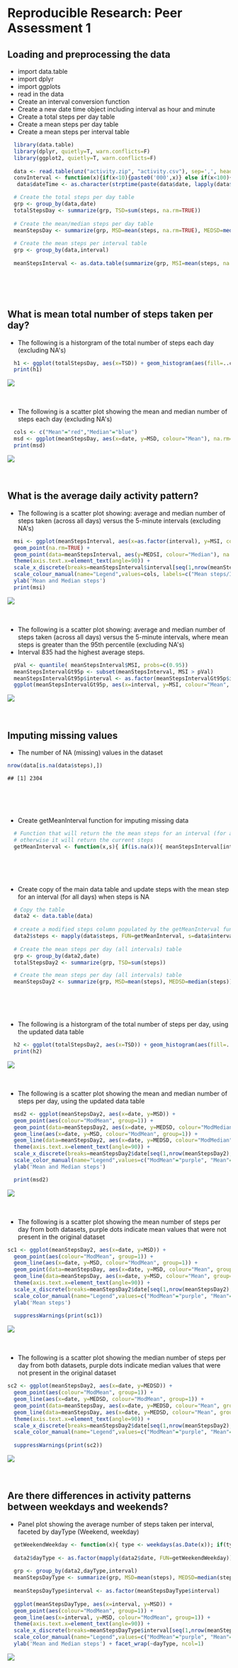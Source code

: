 # Reproducible Research: Peer Assessment 1


## Loading and preprocessing the data
* import data.table
* import dplyr
* import ggplots
* read in the data
* Create an interval conversion function
* Create a new date time object including interval as hour and minute
* Create a total steps per day table
* Create a mean steps per day table
* Create a mean steps per interval table

```r
  library(data.table)
  library(dplyr, quietly=T, warn.conflicts=F)
  library(ggplot2, quietly=T, warn.conflicts=F)
  
  data <- read.table(unz("activity.zip", "activity.csv"), sep=',', header=T)
  convInterval <- function(x){if(x<10){paste0('000',x)} else if(x<100){paste0('00',x)} else if(x<1000){paste0('0',x)} else {x} }
   data$dateTime <- as.character(strptime(paste(data$date, lapply(data$interval, convInterval),sep=' '), format="%Y-%m-%d %H%M"))

  # Create the total steps per day table
  grp <- group_by(data,date)
  totalStepsDay <- summarize(grp, TSD=sum(steps, na.rm=TRUE))
  
  # Create the mean/median steps per day table
  meanStepsDay <- summarize(grp, MSD=mean(steps, na.rm=TRUE), MEDSD=median(steps,na.rm=TRUE))
  
  # Create the mean steps per interval table
  grp <- group_by(data,interval)
  
  meanStepsInterval <- as.data.table(summarize(grp, MSI=mean(steps, na.rm=TRUE), MEDSI=median(steps,na.rm=TRUE)))
```
<br><br><br>

## What is mean total number of steps taken per day?
* The following is a historgram of the total number of steps each day (excluding NA's)

```r
  h1 <- ggplot(totalStepsDay, aes(x=TSD)) + geom_histogram(aes(fill=..count..), binwidth=1000) + xlab('Total steps per day')
  print(h1)
```

![](PA1_template_files/figure-html/unnamed-chunk-2-1.png) 
<br><br><br>

* The following is a scatter plot showing the mean and median number of steps each day (excluding NA's)

```r
  cols <- c("Mean"="red","Median"="blue")
  msd <- ggplot(meanStepsDay, aes(x=date, y=MSD, colour="Mean"), na.rm=TRUE, group=1) + geom_point(na.rm=TRUE) + geom_point(data=meanStepsDay, aes(y=MEDSD, colour="Median"), na.rm=TRUE, group=1) + theme(axis.text.x=element_text(angle=90)) + scale_x_discrete(breaks=meanStepsDay$date[seq(1,nrow(meanStepsDay),2)]) + scale_colour_manual(name="Legend",values=cols, labels=c("Mean steps/day", "Median steps/day")) + ylab('Mean and Median steps')
  print(msd)
```

![](PA1_template_files/figure-html/unnamed-chunk-3-1.png) 
<br><br><br>

## What is the average daily activity pattern?
* The following is a scatter plot showing: average and median number of steps taken (across all days) versus the 5-minute intervals (excluding NA's)

```r
  msi <- ggplot(meanStepsInterval, aes(x=as.factor(interval), y=MSI, colour="Mean"), na.rm=TRUE, group=1) + 
  geom_point(na.rm=TRUE) + 
  geom_point(data=meanStepsInterval, aes(y=MEDSI, colour="Median"), na.rm=TRUE, group=1) + 
  theme(axis.text.x=element_text(angle=90)) + 
  scale_x_discrete(breaks=meanStepsInterval$interval[seq(1,nrow(meanStepsInterval),10)]) + 
  scale_colour_manual(name="Legend",values=cols, labels=c("Mean steps/Interval", "Median steps/Interval")) + 
  ylab('Mean and Median steps')
  print(msi)
```

![](PA1_template_files/figure-html/unnamed-chunk-4-1.png) 
<br><br><br>

* The following is a scatter plot showing: average and median number of steps taken (across all days) versus the 5-minute intervals, where mean steps is greater than the 95th percentile (excluding NA's)
* Interval 835 had the highest average steps.

```r
  pVal <- quantile( meanStepsInterval$MSI, probs=c(0.95))
  meanStepsIntervalGt95p <- subset(meanStepsInterval, MSI > pVal)
  meanStepsIntervalGt95p$interval <- as.factor(meanStepsIntervalGt95p$interval)
  ggplot(meanStepsIntervalGt95p, aes(x=interval, y=MSI, colour="Mean", group=1), na.rm=TRUE) + geom_point() + geom_point(data=meanStepsIntervalGt95p, aes(y=MEDSI, colour="Median"), na.rm=TRUE, group=1) + theme(axis.text.x=element_text(angle=90)) + scale_colour_manual(name="Legend",values=cols, labels=c("Mean steps/Interval", "Median steps/Interval")) + ylab('Mean and Median steps')
```

![](PA1_template_files/figure-html/unnamed-chunk-5-1.png) 
<br><br><br>

## Imputing missing values
* The number of NA (missing) values in the dataset

```r
nrow(data[is.na(data$steps),])
```

```
## [1] 2304
```
<br><br><br>

* Create getMeanInterval function for imputing missing data

```r
  # Function that will return the the mean steps for an interval (for all days) when steps is NA 
  # otherwise it will return the current steps
  getMeanInterval <- function(x,s){ if(is.na(x)){ meanStepsInterval[interval==s,MSI] } else{ x } }
```
<br><br><br>

* Create copy of the main data table and update steps with the mean step for an interval (for all days) when steps is NA

```r
  # Copy the table
  data2 <- data.table(data)  
  
  # create a modified steps column populated by the getMeanInterval function
  data2$steps <- mapply(data$steps, FUN=getMeanInterval, s=data$interval)
  
  # Create the mean steps per day (all intervals) table
  grp <- group_by(data2,date)
  totalStepsDay2 <- summarize(grp, TSD=sum(steps))

  # Create the mean steps per day (all intervals) table
  meanStepsDay2 <- summarize(grp, MSD=mean(steps), MEDSD=median(steps))
```
<br><br><br>

* The following is a historgram of the total number of steps per day, using the updated data table

```r
  h2 <- ggplot(totalStepsDay2, aes(x=TSD)) + geom_histogram(aes(fill=..count..), binwidth=1000) + xlab('Total steps per day')
  print(h2)
```

![](PA1_template_files/figure-html/unnamed-chunk-9-1.png) 
<br><br><br>

* The following is a scatter plot showing the mean and median number of steps per day, using the updated data table

```r
  msd2 <- ggplot(meanStepsDay2, aes(x=date, y=MSD)) + 
  geom_point(aes(colour="ModMean", group=1)) + 
  geom_point(data=meanStepsDay2, aes(x=date, y=MEDSD, colour="ModMedian", group=3)) + 
  geom_line(aes(x=date, y=MSD, colour="ModMean", group=1)) + 
  geom_line(data=meanStepsDay2, aes(x=date, y=MEDSD, colour="ModMedian", group=3)) + 
  theme(axis.text.x=element_text(angle=90)) + 
  scale_x_discrete(breaks=meanStepsDay2$date[seq(1,nrow(meanStepsDay2),2)]) + 
  scale_color_manual(name="Legend",values=c("ModMean"="purple", "Mean"="red", "ModMedian"="navyblue", "Median"="blue"), labels=c( "Mean steps/day", "Median steps/day", "Modified Mean steps/day", "Modified Median steps/day")) + 
  ylab('Mean and Median steps')

  print(msd2)
```

![](PA1_template_files/figure-html/unnamed-chunk-10-1.png) 
<br><br><br>

* The following is a scatter plot showing the mean number of steps per day from both datasets, purple dots indicate mean values that were not present in the original dataset

```r
sc1 <- ggplot(meanStepsDay2, aes(x=date, y=MSD)) + 
  geom_point(aes(colour="ModMean", group=1)) + 
  geom_line(aes(x=date, y=MSD, colour="ModMean", group=1)) + 
  geom_point(data=meanStepsDay, aes(x=date, y=MSD, colour="Mean", group=3)) + 
  geom_line(data=meanStepsDay, aes(x=date, y=MSD, colour="Mean", group=3)) + 
  theme(axis.text.x=element_text(angle=90)) + 
  scale_x_discrete(breaks=meanStepsDay2$date[seq(1,nrow(meanStepsDay2),2)]) + 
  scale_color_manual(name="Legend",values=c("ModMean"="purple", "Mean"="red"), labels=c( "Mean steps/day", "Modified Mean steps/day")) + 
  ylab('Mean steps')
  
  suppressWarnings(print(sc1))
```

![](PA1_template_files/figure-html/unnamed-chunk-11-1.png) 
<br><br><br>

* The following is a scatter plot showing the median number of steps per day from both datasets, purple dots indicate median values that were not present in the original dataset

```r
sc2 <- ggplot(meanStepsDay2, aes(x=date, y=MEDSD)) + 
  geom_point(aes(colour="ModMean", group=1)) + 
  geom_line(aes(x=date, y=MEDSD, colour="ModMean", group=1)) + 
  geom_point(data=meanStepsDay, aes(x=date, y=MEDSD, colour="Mean", group=3)) + 
  geom_line(data=meanStepsDay, aes(x=date, y=MEDSD, colour="Mean", group=3)) + 
  theme(axis.text.x=element_text(angle=90)) + 
  scale_x_discrete(breaks=meanStepsDay2$date[seq(1,nrow(meanStepsDay2),2)]) + 
  scale_color_manual(name="Legend",values=c("ModMean"="purple", "Mean"="red"), labels=c( "Median steps/day", "Modified Median steps/day")) + ylab('Median steps')
  
  suppressWarnings(print(sc2))
```

![](PA1_template_files/figure-html/unnamed-chunk-12-1.png) 
<br><br><br>


## Are there differences in activity patterns between weekdays and weekends?
* Panel plot showing the average number of steps taken per interval, faceted by dayType (Weekend, weekday)

```r
  getWeekendWeekday <- function(x){ type <- weekdays(as.Date(x)); if(type=="Sunday" || type=="Saturday"){ "weekend" } else{ "weekday" } }
 
  data2$dayType <- as.factor(mapply(data2$date, FUN=getWeekendWeekday))
 
  grp <- group_by(data2,dayType,interval)
  meanStepsDayType <- summarize(grp, MSD=mean(steps), MEDSD=median(steps))
  
  meanStepsDayType$interval <- as.factor(meanStepsDayType$interval)
  
  ggplot(meanStepsDayType, aes(x=interval, y=MSD)) + 
  geom_point(aes(colour="ModMean", group=1)) + 
  geom_line(aes(x=interval, y=MSD, colour="ModMean", group=1)) + 
  theme(axis.text.x=element_text(angle=90)) + 
  scale_x_discrete(breaks=meanStepsDayType$interval[seq(1,nrow(meanStepsDayType)/2,10)]) + 
  scale_color_manual(name="Legend",values=c("ModMean"="purple", "Mean"="red", "ModMedian"="navyblue", "Median"="blue"), labels=c( "Mean steps/day", "Median steps/day", "Modified Mean steps/day", "Modified Median steps/day")) + 
  ylab('Mean and Median steps') + facet_wrap(~dayType, ncol=1)
```

![](PA1_template_files/figure-html/unnamed-chunk-13-1.png) 
